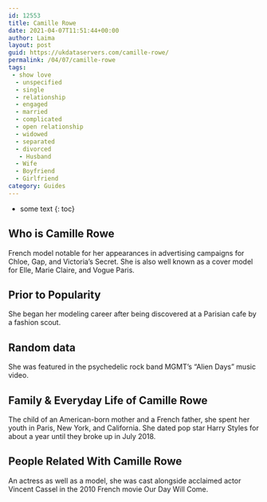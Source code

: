```yaml
---
id: 12553
title: Camille Rowe
date: 2021-04-07T11:51:44+00:00
author: Laima
layout: post
guid: https://ukdataservers.com/camille-rowe/
permalink: /04/07/camille-rowe
tags:
 - show love
  - unspecified
  - single
  - relationship
  - engaged
  - married
  - complicated
  - open relationship
  - widowed
  - separated
  - divorced
   - Husband
  - Wife
  - Boyfriend
  - Girlfriend
category: Guides
---
```


* some text
{: toc}


## Who is Camille Rowe
                  
                  
                  
French model notable for her appearances in advertising campaigns for Chloe, Gap, and Victoria&#8217;s Secret. She is also well known as a cover model for Elle, Marie Claire, and Vogue Paris.
                  
              
            
              
            
                
                
                
## Prior to Popularity
                  
                  
                  
She began her modeling career after being discovered at a Parisian cafe by a fashion scout.
                  
              
            
              
            
                
                
                
## Random data
                  
                  
                  
She was featured in the psychedelic rock band MGMT&#8217;s &#8220;Alien Days&#8221; music video.
                  
              
            
              
            
                
                
                
## Family & Everyday Life of Camille Rowe
                  
                  
                  
The child of an American-born mother and a French father, she spent her youth in Paris, New York, and California. She dated pop star Harry Styles for about a year until they broke up in July 2018. 
                  
              
            
              
            
                
                
                
## People Related With Camille Rowe
                  
                  
                  
An actress as well as a model, she was cast alongside acclaimed actor Vincent Cassel in the 2010 French movie Our Day Will Come.
                  
              
            
              
            
                
              
            
              
              
            
            
              
            
          
          
          